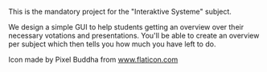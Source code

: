 This is the mandatory project for the "Interaktive Systeme" subject.  

We design a simple GUI to help students getting an overview over their necessary votations and presentations.
You'll be able to create an overview per subject which then tells you how much you have left to do.

Icon made by Pixel Buddha from www.flaticon.com 
